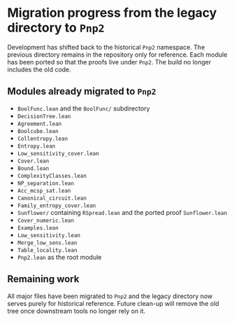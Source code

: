 # Migration progress from the legacy directory to `Pnp2`

Development has shifted back to the historical `Pnp2` namespace.  The previous
directory remains in the repository only for reference.  Each module has been
ported so that the proofs live under `Pnp2`.  The build no longer includes the
old code.

## Modules already migrated to `Pnp2`

- `BoolFunc.lean` and the `BoolFunc/` subdirectory
- `DecisionTree.lean`
- `Agreement.lean`
- `Boolcube.lean`
- `Collentropy.lean`
- `Entropy.lean`
- `Low_sensitivity_cover.lean`
- `Cover.lean`
- `Bound.lean`
- `ComplexityClasses.lean`
- `NP_separation.lean`
- `Acc_mcsp_sat.lean`
- `Canonical_circuit.lean`
- `Family_entropy_cover.lean`
- `Sunflower/` containing `RSpread.lean` and the ported proof `Sunflower.lean`
- `Cover_numeric.lean`
- `Examples.lean`
- `Low_sensitivity.lean`
- `Merge_low_sens.lean`
- `Table_locality.lean`
- `Pnp2.lean` as the root module

## Remaining work

All major files have been migrated to `Pnp2` and the legacy directory now
serves purely for historical reference.  Future clean-up will remove the
old tree once downstream tools no longer rely on it.
